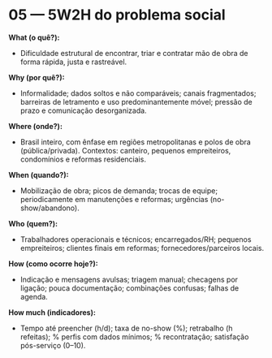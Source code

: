 # 05 — 5W2H do problema social

**What (o quê?):**  

- Dificuldade estrutural de encontrar, triar e contratar mão de obra de forma rápida, justa e rastreável.

**Why (por quê?):**  

- Informalidade; dados soltos e não comparáveis; canais fragmentados; barreiras de letramento e uso predominantemente móvel; pressão de prazo e comunicação desorganizada.

**Where (onde?):**  

- Brasil inteiro, com ênfase em regiões metropolitanas e polos de obra (pública/privada). Contextos: canteiro, pequenos empreiteiros, condomínios e reformas residenciais.

**When (quando?):**  

- Mobilização de obra; picos de demanda; trocas de equipe; periodicamente em manutenções e reformas; urgências (no-show/abandono).

**Who (quem?):**  

- Trabalhadores operacionais e técnicos; encarregados/RH; pequenos empreiteiros; clientes finais em reformas; fornecedores/parceiros locais.

**How (como ocorre hoje?):**  

- Indicação e mensagens avulsas; triagem manual; checagens por ligação; pouca documentação; combinações confusas; falhas de agenda.

**How much (indicadores):**  

- Tempo até preencher (h/d); taxa de no-show (%); retrabalho (h refeitas); % perfis com dados mínimos; % recontratação; satisfação pós-serviço (0–10).
